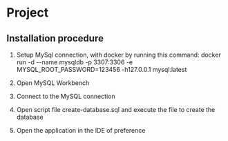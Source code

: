 # Project

## Installation procedure

1. Setup MySql connection, with docker by running this command:
   docker run -d --name mysqldb -p 3307:3306 -e MYSQL_ROOT_PASSWORD=123456 -h127.0.0.1 mysql:latest

2. Open MySQL Workbench

3. Connect to the MySQL connection

4. Open script file create-database.sql and execute the file to create the database

5. Open the application in the IDE of preference